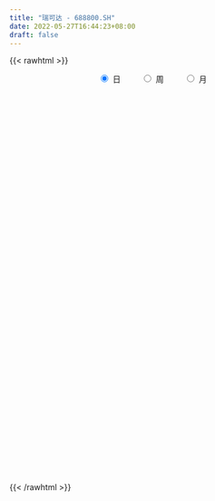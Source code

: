 ```yaml
---
title: "瑞可达 - 688800.SH"
date: 2022-05-27T16:44:23+08:00
draft: false
---
```

{{< rawhtml >}}
    <div style="text-align: center">
        <label style="padding: 1rem;"><input style="margin-right: .5rem" type="radio" name="period" value="D" checked onclick="period_change(this)">日</label>
        <label style="padding: 1rem;"><input style="margin-right: .5rem" type="radio" name="period" value="W" onclick="period_change(this)">周</label>
        <label style="padding: 1rem;"><input style="margin-right: .5rem" type="radio" name="period" value="M" onclick="period_change(this)">月</label>
    </div>
    <div id="chart" style="height: 700px;"></div> 
    <script type="text/javascript">
        const D_v = [173000.58,68394.93,41749.42,36392.82,18940.03,33389.83,48201.37,34519.11,25380.93,23760.52,35125.23,25265.91,25299.22,26226.22,25684.6,23265.61,26842.21,14514.76,6675.71,12321.97,6061.53,7987.99,34538.47,21691.25,18036.44,9671.72,11900.12,14184.71,9635.21,9261.22,10511.61,5196.71,7760.41,18551.32,7274.31,5450.75,9440.01,7488.5,5854.24,6842.69,5285.84,6412.19,10259.42,7087.72,5639.05,3454.71,1422.59,6055.27,8345.66,3587.12,6268.36,5003.21,2233.27,3162.41,4306.78,3396.06,13584.73,7692.38,7551.13,4082.8,6473.75,8421.5,6304.52,12288.23,22387.02,17958.62,19724.96,9991.37,14666.76,18415.24,22060.32,15357.1,24800.22,19459.24,16161.7,23300.88,22994.98,12056.05,21850.89,9194.43,15513.97,22661.97,21300.06,8126.48,13209.59,8246.92,13986.39,20812.34,5438.18,8203.76,8510.09,16156.07,5806.07,7458.39,6694.73,9987.43,9581.68,12016.63,6793.26,5090.64,6976.48,8387.21,9316.05,9372.8,6588.55,6029.7,3074.56,7322.54,5491.55,7409.89,9214.89,7449.07,9993.93,6593.93,8192.77,6377.4,7399.38,10997.66,9979.94,13566.35,8049.04,5725.07,6624.15,6548.95,15957.22,9674.07,19468.93,8052.25,14103.15,12522.96,12048.37,8659.48,11627.15,8547.42,9673.61,5618.28,4883.3,9665.54,6462.83,2928.86,8734.43,7841.25,7318.91,6418.13,5578.3,5454.75,3187.7,12456.14,10807.5,13897.76,13421.06,8982.49,12514.23,6538.44,6028.35,7802.96,10946.01,16503.95,8024.77,8228.23,5129.32,7216.25,13210.92,12189.08,7243.7,4270.61,6487.38,4258.8,4702.95,7325.06,11620.54,7480.35,11924.33,7793.18,7927.42,5216.84,12923.7,12418.85,11114.09,4666.69,5913.11,3994.07,3636.98,4337.25,5748.18,7722.34,16755.55,12593.76,7932.82,4674.3,7049.48,5697.07,7789.55,5010.64,4169.73,5370.49,3653.78,5868.62,4073.24,4175.64,5295.81,3857.6,3163.1,4977.2]
const D_histogram = [0.0,-0.3022596011,-0.981058826,-2.0075835334,-2.270992243,-1.3282300306,-0.1454785245,0.2141711006,-0.1434267495,-0.1029958325,-0.0173323326,-0.003852919,-0.2272127017,0.0730826922,0.5266017827,1.0753645783,1.1696341775,1.0471483032,0.6299439596,0.0942588796,-0.0812003419,-0.3803854356,-0.1519656798,0.2167144632,0.3359487914,0.1588359118,0.1599695921,0.5250229528,0.5995907564,0.5014520565,0.2182536405,-0.1061402445,-0.2233910055,-0.631131299,-0.9028731045,-1.2105148102,-1.482326085,-1.4576073225,-1.4320843754,-1.3233126364,-1.1103307997,-1.0754706144,-0.7348302988,-0.3529810056,-0.2254147527,-0.20103903,-0.1848907681,-0.6102118416,-0.7616718799,-0.4925401517,-0.3577554409,-0.1167984741,-0.0081096358,0.0145432619,0.0768637526,0.2732304039,0.9817762709,1.4138926291,1.7811458904,1.7172704394,1.4392381087,1.4359762933,1.1010434515,0.8265278853,1.1897269194,1.7297989117,1.8394166789,1.857646783,2.4185582625,2.5885470205,2.9104089708,2.7134449247,2.4467773552,2.5673474103,3.5802476948,3.809611703,3.373803609,3.0134887445,2.4687918658,1.9778143772,1.8172699374,1.1363242226,0.6923769729,0.3244880428,0.5395228625,0.5550789527,0.663695967,0.3124662958,-0.1603871299,-0.0499008784,-0.5250466991,-1.3284318799,-1.8501521786,-2.4195707985,-2.5781833539,-2.7832826562,-2.2330034714,-1.0421269847,-0.6564647981,-0.5702225502,-0.714962484,-0.0636694127,0.0808899951,0.6808469783,0.684377923,0.3339634541,0.4118270036,0.7282942372,0.5575431747,-0.0712548399,-1.08511702,-1.948083014,-2.1736346444,-2.57403876,-3.1316364937,-3.2983251919,-2.3109668245,-1.5223570214,-0.7110224858,0.1913689833,0.3000425811,0.4769100252,0.2012747832,-0.5215242261,-1.3938884423,-1.9681014711,-2.5473921575,-2.8079739618,-3.2318134342,-3.618941653,-3.8896152041,-3.6296254151,-3.595988039,-3.4534462417,-2.9775307675,-2.2312826756,-1.6487044494,-0.7405180358,-0.1800501818,0.0781486938,0.0141771034,0.526649254,0.9880183165,1.3603698153,1.3813269341,1.6219481094,1.3476076446,0.7770806773,0.1400378157,-0.67042299,-0.9086009764,-1.0420585755,-0.5831704427,-0.3185263676,-0.2581412173,-0.3646263156,0.1669432078,0.8341060729,1.1243174098,1.4048383799,1.6352832896,1.8554461871,1.9229445918,2.2285399917,2.4554697265,2.3228819421,2.6761300993,2.5755746012,2.0506325426,1.0070049699,-0.1094980151,-0.964099853,-1.8716275997,-2.26223833,-2.5768475456,-2.6547313457,-2.0332265463,-1.1164828158,-0.6920794089,-0.374856829,-0.1520433432,-0.209723003,-0.7775976711,-0.9305684355,-0.6943575029,-0.6876228718,0.4294332258,1.5770914427,2.1800156479,2.6645591679,2.9874367085,3.0980690877,2.9037313629,2.657349553,2.1701283327,1.9343439714,1.7088448124,1.4958103065,1.2671590779,1.0499175824,0.6335529267,0.1646990746,-0.0958712208,-0.4889840435]
const D_fast = [0.0,-0.3778245014,-1.3018884327,-2.8303090235,-3.6614657939,-3.0507610892,-1.9043792141,-1.4911868139,-1.8846413514,-1.8699593925,-1.7886289757,-1.7761127919,-2.05627575,-1.737709683,-1.1525401469,-0.3349362067,0.0517419368,0.1910431383,-0.0686752154,-0.5807955755,-0.7765548824,-1.1708363351,-0.9804079993,-0.5575492405,-0.3543277144,-0.4917316161,-0.4506055377,0.0457035611,0.2701690538,0.297393368,0.0687583621,-0.2821705839,-0.4552690963,-1.0207922145,-1.5182522962,-2.1285227044,-2.7709155005,-3.1105985687,-3.4430967153,-3.6651531354,-3.7297539987,-3.963761467,-3.8068287261,-3.5132246843,-3.4420121196,-3.4678961544,-3.4979705844,-4.0758446184,-4.4177226266,-4.2717259364,-4.2263800859,-4.0146227376,-3.9079613082,-3.881672595,-3.8001361662,-3.5354619138,-2.5814719792,-1.7958824637,-0.9833427298,-0.6179005709,-0.5361233744,-0.1803911165,-0.2400630954,-0.3079466904,0.3526840736,1.3252057938,1.8946777308,2.3773195307,3.5428705758,4.3599960889,5.4094602819,5.890857467,6.2358842363,6.998291144,8.9062533521,10.0880202861,10.4956630944,10.888720416,10.9612215037,10.9646976094,11.2584706539,10.8616059948,10.5907529884,10.3039860689,10.6539016042,10.8082274327,11.0827684386,10.8096553414,10.2967051332,10.3947161651,9.7883086697,8.6528155189,7.6685571755,6.4942458561,5.6910874621,4.7901674958,4.7821958128,5.7125405533,5.9340865403,5.8777731507,5.5542925959,6.189668314,6.3544502206,7.1246189483,7.2992443738,7.0323207684,7.2131410688,7.7116818618,7.6803165929,7.0337048683,5.7485634332,4.3985766857,3.6296163942,2.5857025886,1.2451957315,0.2539257353,0.6635423966,1.0715629444,1.7051418585,2.6553755735,2.8390598165,3.1351547669,2.9098382207,2.0566581549,0.8358218281,-0.2304165684,-1.4465552942,-2.4091305889,-3.6409234199,-4.932787052,-6.1758644041,-6.8232809688,-7.6886406025,-8.4094603657,-8.6779275833,-8.4895001603,-8.3190980464,-7.5960411419,-7.0805858332,-6.8028497842,-6.8632770987,-6.2191426346,-5.5107689931,-4.7983250404,-4.4320361881,-3.7859279855,-3.7233665391,-4.0996233371,-4.7016567448,-5.6797232979,-6.1450515284,-6.5390237714,-6.2259282492,-6.0409157661,-6.0450659201,-6.2427075973,-5.669402272,-4.7937128887,-4.2224221993,-3.5906916342,-2.9514259021,-2.2674014579,-1.7191669052,-0.8564365074,-0.015639341,0.4324933602,1.4547740422,1.9981121943,1.9858282714,1.1939519412,0.0500744525,-1.0455523487,-2.4209869953,-3.3771573082,-4.3359784102,-5.0775450467,-4.9643468839,-4.3267238574,-4.0753403026,-3.85183193,-3.6670292799,-3.7771396905,-4.5394137764,-4.9250266496,-4.8624050928,-5.0275761797,-3.8031617756,-2.2612306981,-1.1133025809,0.0373807312,1.1071174488,1.9922671,2.5238622158,2.9418177942,2.9971286571,3.2449302886,3.4466423328,3.6075604035,3.6956989444,3.7409368445,3.4829604205,3.055281337,2.7707432365,2.2553844028]
const D_slow = [0.0,-0.0755649003,-0.3208296068,-0.8227254901,-1.3904735509,-1.7225310585,-1.7589006897,-1.7053579145,-1.7412146019,-1.76696356,-1.7712966431,-1.7722598729,-1.8290630483,-1.8107923753,-1.6791419296,-1.410300785,-1.1178922407,-0.8561051649,-0.698619175,-0.6750544551,-0.6953545406,-0.7904508995,-0.8284423194,-0.7742637036,-0.6902765058,-0.6505675278,-0.6105751298,-0.4793193916,-0.3294217025,-0.2040586884,-0.1494952783,-0.1760303394,-0.2318780908,-0.3896609156,-0.6153791917,-0.9180078942,-1.2885894155,-1.6529912461,-2.0110123399,-2.341840499,-2.619423199,-2.8882908526,-3.0719984273,-3.1602436787,-3.2165973669,-3.2668571244,-3.3130798164,-3.4656327768,-3.6560507468,-3.7791857847,-3.8686246449,-3.8978242635,-3.8998516724,-3.8962158569,-3.8769999188,-3.8086923178,-3.5632482501,-3.2097750928,-2.7644886202,-2.3351710103,-1.9753614832,-1.6163674098,-1.3411065469,-1.1344745756,-0.8370428458,-0.4045931179,0.0552610519,0.5196727476,1.1243123133,1.7714490684,2.4990513111,3.1774125423,3.7891068811,4.4309437337,5.3260056574,6.2784085831,7.1218594854,7.8752316715,8.4924296379,8.9868832322,9.4412007166,9.7252817722,9.8983760154,9.9794980261,10.1143787418,10.2531484799,10.4190724717,10.4971890456,10.4570922631,10.4446170435,10.3133553688,9.9812473988,9.5187093541,8.9138166545,8.269270816,7.573450152,7.0151992841,6.754667538,6.5905513384,6.4479957009,6.2692550799,6.2533377267,6.2735602255,6.4437719701,6.6148664508,6.6983573143,6.8013140652,6.9833876245,7.1227734182,7.1049597082,6.8336804532,6.3466596997,5.8032510386,5.1597413486,4.3768322252,3.5522509272,2.9745092211,2.5939199657,2.4161643443,2.4640065901,2.5390172354,2.6582447417,2.7085634375,2.578182381,2.2297102704,1.7376849027,1.1008368633,0.3988433728,-0.4091099857,-1.313845399,-2.2862492,-3.1936555538,-4.0926525635,-4.9560141239,-5.7003968158,-6.2582174847,-6.6703935971,-6.855523106,-6.9005356515,-6.880998478,-6.8774542022,-6.7457918886,-6.4987873095,-6.1586948557,-5.8133631222,-5.4078760948,-5.0709741837,-4.8767040144,-4.8416945605,-5.009300308,-5.2364505521,-5.4969651959,-5.6427578066,-5.7223893985,-5.7869247028,-5.8780812817,-5.8363454798,-5.6278189616,-5.3467396091,-4.9955300141,-4.5867091917,-4.122847645,-3.642111497,-3.0849764991,-2.4711090675,-1.8903885819,-1.2213560571,-0.5774624068,-0.0648042712,0.1869469713,0.1595724675,-0.0814524957,-0.5493593956,-1.1149189781,-1.7591308645,-2.422813701,-2.9311203376,-3.2102410415,-3.3832608937,-3.476975101,-3.5149859368,-3.5674166875,-3.7618161053,-3.9944582142,-4.1680475899,-4.3399533079,-4.2325950014,-3.8383221407,-3.2933182288,-2.6271784368,-1.8803192597,-1.1058019877,-0.379869147,0.2844682412,0.8270003244,1.3105863172,1.7377975203,2.111750097,2.4285398665,2.6910192621,2.8494074937,2.8905822624,2.8666144572,2.7443684463]
const D_data = [['2021-07-22', 67.8034, 95.2239, 67.8034, 99.4017],['2021-07-23', 90.7169, 90.4876, 83.2586, 92.7211],['2021-07-26', 90.7369, 82.5606, 81.2643, 92.4718],['2021-07-27', 82.76, 72.2904, 70.1266, 83.5577],['2021-07-28', 72.2904, 76.4782, 68.8503, 79.4695],['2021-07-29', 75.7802, 91.7739, 75.7802, 91.7739],['2021-07-30', 97.7166, 99.7108, 92.8308, 102.5027],['2021-08-02', 96.7195, 93.3593, 85.0533, 99.5712],['2021-08-03', 90.8166, 84.1559, 82.5406, 91.4348],['2021-08-04', 84.7542, 87.935, 82.5805, 89.311],['2021-08-05', 88.9221, 88.5432, 86.7684, 94.3863],['2021-08-06', 88.8723, 87.6458, 84.9337, 91.734],['2021-08-09', 85.6317, 83.7571, 78.5223, 86.7285],['2021-08-10', 81.9922, 90.2084, 81.1447, 90.4477],['2021-08-11', 88.9421, 94.1669, 85.861, 95.5928],['2021-08-12', 93.1299, 98.5043, 92.3023, 100.688],['2021-08-13', 100.4986, 95.2737, 94.137, 107.7076],['2021-08-16', 95.7723, 93.2296, 89.4007, 96.9688],['2021-08-17', 91.734, 88.633, 87.945, 94.1968],['2021-08-18', 88.9421, 84.7542, 81.8227, 90.4577],['2021-08-19', 84.0064, 87.247, 82.2714, 88.0746],['2021-08-20', 88.7426, 84.1161, 82.77, 90.8166],['2021-08-23', 85.5818, 90.2084, 82.77, 94.2168],['2021-08-24', 94.0373, 93.4989, 89.5004, 94.0373],['2021-08-25', 93.4989, 91.8137, 91.2454, 97.3776],['2021-08-26', 92.8308, 88.0447, 87.7455, 93.6484],['2021-08-27', 85.7513, 89.8395, 83.787, 90.6172],['2021-08-30', 87.7156, 95.5928, 87.5262, 96.3905],['2021-08-31', 95.8321, 93.5387, 91.734, 97.3676],['2021-09-01', 92.9903, 91.714, 88.3239, 93.3892],['2021-09-02', 89.8494, 88.623, 87.0276, 89.9392],['2021-09-03', 87.7455, 86.4792, 85.9009, 90.5275],['2021-09-06', 86.7484, 87.7156, 85.9308, 91.1158],['2021-09-07', 89.0418, 82.2614, 77.7745, 89.0418],['2021-09-08', 81.2643, 81.4338, 79.1206, 82.4609],['2021-09-09', 80.5165, 78.4525, 78.0237, 81.2444],['2021-09-10', 77.7745, 76.0893, 72.9983, 79.0308],['2021-09-13', 76.4383, 77.7445, 72.9983, 79.1604],['2021-09-14', 78.6519, 76.4682, 75.6805, 79.0408],['2021-09-15', 76.4383, 76.4583, 72.8487, 77.4354],['2021-09-16', 77.3258, 77.3058, 74.1948, 77.8941],['2021-09-17', 78.1534, 74.474, 73.786, 78.293],['2021-09-22', 73.786, 78.1733, 70.346, 80.0977],['2021-09-23', 79.2103, 79.7687, 75.6307, 80.8156],['2021-09-24', 78.7815, 77.2759, 75.8999, 79.1903],['2021-09-27', 75.0025, 75.7603, 74.7831, 77.2859],['2021-09-28', 74.9128, 75.1421, 74.3045, 75.9398],['2021-09-29', 76.2788, 67.6937, 66.7066, 76.2788],['2021-09-30', 67.574, 68.5013, 67.0157, 70.5554],['2021-10-08', 73.1578, 73.0581, 71.4827, 75.0025],['2021-10-11', 73.5367, 71.5824, 69.6879, 73.6564],['2021-10-12', 70.9542, 73.1878, 70.1865, 74.4242],['2021-10-13', 71.8217, 71.8716, 70.8047, 72.8089],['2021-10-14', 73.2875, 70.5953, 70.3859, 73.2875],['2021-10-15', 71.7918, 70.8047, 70.3061, 72.4898],['2021-10-18', 71.7818, 72.7789, 71.024, 74.4641],['2021-10-19', 71.393, 81.6333, 71.393, 84.7542],['2021-10-20', 80.7658, 81.7429, 78.0138, 83.2586],['2021-10-21', 82.76, 83.9565, 78.7716, 86.2299],['2021-10-22', 83.9366, 80.4168, 79.8784, 83.9366],['2021-10-25', 79.7587, 77.7645, 77.3756, 80.7558],['2021-10-26', 78.7616, 81.3441, 75.7703, 82.3213],['2021-10-27', 82.6603, 77.0765, 76.9668, 82.6603],['2021-10-28', 77.6548, 76.7773, 71.7918, 77.6548],['2021-10-29', 79.7687, 85.6815, 79.7587, 89.6301],['2021-11-01', 86.1402, 91.4348, 85.6018, 94.1669],['2021-11-02', 91.3252, 89.2113, 87.9051, 95.6227],['2021-11-03', 92.073, 89.9392, 88.7327, 94.3763],['2021-11-04', 90.4178, 100.1496, 90.4178, 102.8916],['2021-11-05', 100.7578, 99.4516, 96.7195, 107.1293],['2021-11-08', 98.285, 105.2049, 94.1669, 107.8373],['2021-11-09', 106.6906, 101.7051, 99.9103, 108.4655],['2021-11-10', 101.2863, 102.1438, 98.9829, 109.4725],['2021-11-11', 102.1438, 109.2033, 102.1438, 113.8797],['2021-11-12', 109.4725, 126.6328, 108.1863, 127.8193],['2021-11-15', 131.6083, 123.9805, 118.7556, 131.6083],['2021-11-16', 125.6357, 118.9251, 116.4722, 127.4305],['2021-11-17', 118.9251, 121.3481, 117.8682, 126.7225],['2021-11-18', 122.5546, 119.9521, 115.6646, 124.5189],['2021-11-19', 117.6588, 120.8495, 116.5121, 123.0133],['2021-11-22', 120.3809, 126.0644, 118.6559, 128.1085],['2021-11-23', 126.0046, 119.8125, 114.6276, 127.6299],['2021-11-24', 117.4594, 121.8666, 116.0634, 128.288],['2021-11-25', 124.9875, 122.4449, 117.25, 126.4234],['2021-11-26', 121.6273, 131.1198, 120.9991, 133.9914],['2021-11-29', 130.0927, 131.1397, 127.5102, 136.1053],['2021-11-30', 134.1609, 134.6096, 125.9647, 139.4556],['2021-12-01', 134.1111, 130.0728, 126.9818, 134.1111],['2021-12-02', 127.6299, 127.8692, 126.6328, 131.4987],['2021-12-03', 129.1854, 135.6067, 126.6826, 136.1053],['2021-12-06', 133.0442, 128.5273, 127.5202, 134.6196],['2021-12-07', 128.5273, 121.6472, 116.6617, 132.416],['2021-12-08', 123.4719, 121.6971, 119.653, 124.6286],['2021-12-09', 122.2156, 117.7386, 116.9708, 122.2156],['2021-12-10', 115.3355, 120.1316, 115.3355, 124.5688],['2021-12-13', 121.9364, 117.5391, 115.6646, 121.9364],['2021-12-14', 118.5562, 126.9718, 117.0904, 129.6141],['2021-12-15', 126.9718, 139.3958, 123.5018, 141.9184],['2021-12-16', 139.4157, 133.8518, 132.416, 141.6991],['2021-12-17', 131.708, 131.8177, 129.6241, 135.2079],['2021-12-20', 133.1339, 129.1554, 124.9875, 134.0213],['2021-12-21', 129.0358, 141.0908, 125.4063, 142.3273],['2021-12-22', 138.3388, 137.8004, 136.913, 149.4665],['2021-12-23', 134.4102, 146.7444, 131.9075, 148.0706],['2021-12-24', 146.9738, 142.3871, 141.0908, 148.968],['2021-12-27', 139.7049, 138.3687, 135.7862, 143.0153],['2021-12-28', 137.8303, 144.2616, 137.0625, 144.7303],['2021-12-29', 144.7702, 149.7657, 136.6038, 151.5605],['2021-12-30', 145.4881, 145.5778, 143.9725, 150.8725],['2021-12-31', 144.9496, 138.8773, 137.1024, 148.5691],['2022-01-04', 136.6038, 130.1226, 126.6427, 138.9471],['2022-01-05', 127.919, 126.6427, 120.8794, 130.1127],['2022-01-06', 124.479, 130.8904, 123.1429, 132.4758],['2022-01-07', 129.7737, 125.875, 122.4748, 132.2764],['2022-01-10', 127.7595, 119.6929, 117.5491, 127.7595],['2022-01-11', 118.1075, 120.6102, 117.0406, 122.8438],['2022-01-12', 122.415, 135.517, 120.3809, 136.3945],['2022-01-13', 139.296, 136.7036, 131.1696, 139.6351],['2022-01-14', 135.856, 140.7917, 134.6096, 150.4138],['2022-01-17', 141.5694, 146.7245, 139.5553, 156.4064],['2022-01-18', 146.8142, 140.0738, 139.5952, 147.3327],['2022-01-19', 139.2562, 142.3871, 135.2079, 145.3585],['2022-01-20', 139.3958, 137.1024, 133.0342, 142.1777],['2022-01-21', 137.3816, 129.0358, 127.8393, 139.9641],['2022-01-24', 122.0261, 122.405, 117.6688, 126.8222],['2022-01-25', 115.2258, 121.1487, 115.166, 127.5002],['2022-01-26', 121.1487, 116.3426, 112.1847, 126.1342],['2022-01-27', 114.6974, 116.0136, 112.6732, 119.653],['2022-01-28', 115.8939, 109.6819, 107.7874, 119.1545],['2022-02-07', 112.6732, 105.0653, 103.1509, 113.6704],['2022-02-08', 105.0653, 101.4657, 99.0428, 105.0653],['2022-02-09', 102.9913, 104.6764, 98.8134, 106.9798],['2022-02-10', 109.303, 99.2123, 96.4104, 109.303],['2022-02-11', 97.3377, 97.577, 95.872, 102.3631],['2022-02-14', 97.7166, 100.0897, 92.2425, 103.4201],['2022-02-15', 101.5954, 103.8488, 98.4844, 104.6964],['2022-02-16', 103.8488, 102.9215, 98.3448, 103.9984],['2022-02-17', 102.2933, 109.1235, 101.4059, 110.8685],['2022-02-18', 107.3686, 107.3985, 104.2975, 112.3741],['2022-02-21', 107.2889, 104.8061, 104.0981, 108.4555],['2022-02-22', 103.9984, 100.349, 98.634, 104.2577],['2022-02-23', 100.349, 108.0367, 100.0798, 109.4526],['2022-02-24', 108.0367, 109.7019, 105.6835, 112.7231],['2022-02-25', 112.1747, 110.8884, 106.3715, 112.1747],['2022-02-28', 109.9611, 107.7974, 105.3944, 111.5166],['2022-03-01', 108.1863, 111.6662, 104.6964, 113.2715],['2022-03-02', 109.8913, 105.5639, 105.5639, 109.9312],['2022-03-03', 105.1949, 99.7009, 97.2081, 106.541],['2022-03-04', 99.9501, 95.2637, 94.7253, 100.4487],['2022-03-07', 96.1212, 88.2441, 86.3496, 96.6298],['2022-03-08', 88.6629, 91.2055, 87.4265, 93.6085],['2022-03-09', 95.523, 89.9591, 87.7455, 95.523],['2022-03-10', 92.1228, 96.8192, 92.1228, 99.3818],['2022-03-11', 96.221, 95.174, 92.2325, 98.8932],['2022-03-14', 93.11, 92.4419, 90.8964, 94.3364],['2022-03-15', 91.734, 89.1415, 88.2341, 94.0971],['2022-03-16', 91.734, 97.3776, 87.8552, 100.5085],['2022-03-17', 99.8803, 101.9144, 98.5043, 107.0496],['2022-03-18', 104.6964, 99.7906, 98.2152, 104.7064],['2022-03-21', 99.7906, 101.4957, 96.9189, 103.6993],['2022-03-22', 98.3448, 102.7919, 97.7665, 104.6964],['2022-03-23', 103.0013, 104.6665, 99.0228, 107.588],['2022-03-24', 116.6417, 104.497, 101.366, 116.6417],['2022-03-25', 104.6066, 109.6819, 101.715, 111.6761],['2022-03-28', 108.625, 111.6263, 105.2448, 113.5008],['2022-03-29', 113.5507, 108.9839, 108.4256, 113.5607],['2022-03-30', 109.6819, 117.4594, 106.9798, 117.4594],['2022-03-31', 117.4594, 114.4381, 112.2744, 119.653],['2022-04-01', 113.6604, 109.2332, 107.9968, 114.1689],['2022-04-06', 109.2332, 99.7108, 98.0856, 109.2332],['2022-04-07', 99.2023, 93.3194, 92.7311, 99.7108],['2022-04-08', 93.4191, 90.8266, 90.5075, 96.6996],['2022-04-11', 95.3634, 84.1958, 83.7671, 95.3634],['2022-04-12', 84.9536, 85.3724, 80.8057, 87.7256],['2022-04-13', 85.6416, 82.2614, 81.4239, 85.6416],['2022-04-14', 83.7571, 81.7629, 81.035, 85.532],['2022-04-15', 81.7429, 89.7398, 68.7407, 90.3679],['2022-04-18', 90.7369, 95.9119, 85.1331, 97.4175],['2022-04-19', 94.6655, 92.1827, 91.734, 98.8832],['2022-04-20', 93.6883, 91.9334, 90.8366, 95.6925],['2022-04-21', 90.4976, 91.5046, 90.4976, 95.6725],['2022-04-22', 90.7369, 87.7854, 87.0476, 90.9363],['2022-04-25', 85.1032, 78.7716, 78.1733, 86.8083],['2022-04-26', 76.4084, 80.7758, 76.4084, 82.76],['2022-04-27', 78.3727, 84.6445, 75.2817, 86.7484],['2022-04-28', 83.3682, 81.2643, 77.4155, 83.3981],['2022-04-29', 87.6458, 97.5172, 82.8099, 97.5172],['2022-05-05', 97.6867, 104.2776, 97.6867, 105.6935],['2022-05-06', 101.2863, 103.2007, 100.2892, 108.1863],['2022-05-09', 100.9074, 106.192, 100.9074, 107.6678],['2022-05-10', 102.7321, 108.3059, 102.6822, 110.2602],['2022-05-11', 105.0553, 109.0537, 105.0553, 114.6675],['2022-05-12', 109.7318, 107.3088, 103.6993, 112.7829],['2022-05-13', 107.3088, 107.6877, 104.3275, 109.1634],['2022-05-16', 108.6449, 104.6964, 104.5269, 110.2104],['2022-05-17', 105.2049, 107.6877, 104.4272, 108.8144],['2022-05-18', 107.6877, 108.2461, 105.1949, 109.6819],['2022-05-19', 104.8858, 108.7746, 104.8858, 112.6633],['2022-05-20', 107.1892, 108.8144, 106.192, 112.2245],['2022-05-23', 108.3259, 109.0438, 104.6964, 110.2004],['2022-05-24', 109.04, 105.9, 103.6, 114.6],['2022-05-25', 105.5, 103.57, 101.3, 107.5],['2022-05-26', 103.83, 104.64, 100.26, 106.52],['2022-05-27', 105.0, 101.37, 99.1, 107.52]]
const W_v = [241395.51,178673.47,144051.7,127317.86,47561.96,95838.0,48789.46,48476.8,31883.46,22986.19,19278.23,3587.12,20974.03,36307.1,55875.02,80756.95,97838.58,89397.23,80812.07,56687.59,44625.35,43469.64,40641.09,29328.24,33251.82,42947.15,40513.56,67255.62,53405.38,36303.56,33241.58,37484.39,55353.98,49306.04,45973.8,26963.44,26425.95,45785.47,38106.81,38200.3,20526.58,30221.04,23135.86,21469.35]
const W_histogram = [0.0,0.5886030769,0.1553708771,0.3607836199,-0.2439504578,-0.2469057123,-0.4516605044,-1.2197489764,-1.737905091,-1.7863894244,-2.2726645978,-2.1518885744,-2.0866623649,-1.2976885526,-0.3709262922,1.1372568629,3.7840749505,4.8934747257,5.9944439472,6.6496688079,5.7020776233,5.5199148312,5.7432108137,5.2973433649,3.8375674589,3.5917960034,2.4094533145,0.2116880372,-2.0451821939,-2.8168363903,-3.0147823417,-4.055740244,-4.5698617121,-4.4160605024,-3.5049966851,-2.8189408541,-3.4494861389,-3.75902602,-3.8979399653,-3.1679566046,-2.1827648143,-1.1606415784,-0.3807529756,-0.3396951627]
const W_fast = [0.0,0.7357538462,0.3413643655,0.6369730133,-0.0287486787,-0.0934303614,-0.4111002795,-1.4841259957,-2.4367583831,-2.9318400725,-3.9862813953,-4.4034775155,-4.8599168973,-4.3953652232,-3.5613345358,-1.7688371649,1.8239996603,4.1567681169,6.7563483252,9.0739903879,9.5519186092,10.7497345249,12.4088332107,13.2873016032,12.7869175619,13.4390951072,12.8591157469,10.7142724789,7.9461066994,6.4702434054,5.5186018685,3.4637089052,1.8071220091,0.8569080933,0.8917227393,0.8730433567,-0.6198734628,-1.8691698488,-2.9825687855,-3.0445745759,-2.6050739892,-1.8731111479,-1.1884107891,-1.2322767667]
const W_slow = [0.0,0.1471507692,0.1859934885,0.2761893935,0.215201779,0.1534753509,0.0405602249,-0.2643770193,-0.698853292,-1.1454506481,-1.7136167976,-2.2515889411,-2.7732545324,-3.0976766705,-3.1904082436,-2.9060940279,-1.9600752902,-0.7367066088,0.761904378,2.42432158,3.8498409858,5.2298196936,6.665622397,7.9899582383,8.949350103,9.8472991038,10.4496624325,10.5025844417,9.9912888933,9.2870797957,8.5333842103,7.5194491493,6.3769837212,5.2729685956,4.3967194244,3.6919842108,2.8296126761,1.8898561711,0.9153711798,0.1233820287,-0.4223091749,-0.7124695695,-0.8076578134,-0.8925816041]
const W_data = [['2021-07-23', 67.8034, 90.4876, 67.8034, 99.4017],['2021-07-30', 90.7369, 99.7108, 68.8503, 102.5027],['2021-08-06', 96.7195, 87.6458, 82.5406, 99.5712],['2021-08-13', 85.6317, 95.2737, 78.5223, 107.7076],['2021-08-20', 95.7723, 84.1161, 81.8227, 96.9688],['2021-08-27', 85.5818, 89.8395, 82.77, 97.3776],['2021-09-03', 87.7156, 86.4792, 85.9009, 97.3676],['2021-09-10', 86.7484, 76.0893, 72.9983, 91.1158],['2021-09-17', 76.4383, 74.474, 72.8487, 79.1604],['2021-09-24', 73.786, 77.2759, 70.346, 80.8156],['2021-09-30', 75.0025, 68.5013, 66.7066, 77.2859],['2021-10-08', 73.1578, 73.0581, 71.4827, 75.0025],['2021-10-15', 73.5367, 70.8047, 69.6879, 74.4242],['2021-10-22', 71.7818, 80.4168, 71.024, 86.2299],['2021-10-29', 79.7587, 85.6815, 71.7918, 89.6301],['2021-11-05', 86.1402, 99.4516, 85.6018, 107.1293],['2021-11-12', 98.285, 126.6328, 94.1669, 127.8193],['2021-11-19', 131.6083, 120.8495, 115.6646, 131.6083],['2021-11-26', 120.3809, 131.1198, 114.6276, 133.9914],['2021-12-03', 130.0927, 135.6067, 125.9647, 139.4556],['2021-12-10', 133.0442, 120.1316, 115.3355, 134.6196],['2021-12-17', 121.9364, 131.8177, 115.6646, 141.9184],['2021-12-24', 133.1339, 142.3871, 124.9875, 149.4665],['2021-12-31', 139.7049, 138.8773, 135.7862, 151.5605],['2022-01-07', 136.6038, 125.875, 120.8794, 138.9471],['2022-01-14', 127.7595, 140.7917, 117.0406, 150.4138],['2022-01-21', 141.5694, 129.0358, 127.8393, 156.4064],['2022-01-28', 122.0261, 109.6819, 107.7874, 127.5002],['2022-02-11', 112.6732, 97.577, 95.872, 113.6704],['2022-02-18', 97.7166, 107.3985, 92.2425, 112.3741],['2022-02-25', 107.2889, 110.8884, 98.634, 112.7231],['2022-03-04', 109.9611, 95.2637, 94.7253, 113.2715],['2022-03-11', 96.1212, 95.174, 86.3496, 99.3818],['2022-03-18', 93.11, 99.7906, 87.8552, 107.0496],['2022-03-25', 99.7906, 109.6819, 96.9189, 116.6417],['2022-04-01', 108.625, 109.2332, 105.2448, 119.653],['2022-04-08', 109.2332, 90.8266, 90.5075, 109.2332],['2022-04-15', 95.3634, 89.7398, 68.7407, 95.3634],['2022-04-22', 90.7369, 87.7854, 85.1331, 98.8832],['2022-04-29', 85.1032, 97.5172, 75.2817, 97.5172],['2022-05-06', 97.6867, 103.2007, 97.6867, 108.1863],['2022-05-13', 100.9074, 107.6877, 100.9074, 114.6675],['2022-05-20', 108.6449, 108.8144, 104.4272, 112.6633],['2022-05-27', 108.3259, 101.37, 99.1, 114.6]]
const M_v = [420068.98,438589.4400000001,147594.22,116743.27,371038.14,192518.6,183968.15,128528.82,204800.4,153221.48,95352.83]
const M_histogram = [0.0,-0.3938890028,-2.2170533099,-2.1412046854,1.1518893921,3.4361133759,2.8248858708,2.1673663709,2.0544186854,0.7803902638,0.1693559414]
const M_fast = [0.0,-0.4923612536,-2.8697888881,-3.3292414349,0.2518249906,3.3950773184,3.490071281,3.3743933739,3.7750503597,2.6961195041,2.127424167]
const M_slow = [0.0,-0.0984722507,-0.6527355782,-1.1880367495,-0.9000644015,-0.0410360575,0.6651854102,1.2070270029,1.7206316743,1.9157292402,1.9580682256]
const M_data = [['2021-07-30', 67.8034, 99.7108, 67.8034, 102.5027],['2021-08-31', 96.7195, 93.5387, 78.5223, 107.7076],['2021-09-30', 92.9903, 68.5013, 66.7066, 93.3892],['2021-10-29', 73.1578, 85.6815, 69.6879, 89.6301],['2021-11-30', 86.1402, 134.6096, 85.6018, 139.4556],['2021-12-31', 134.1111, 138.8773, 115.3355, 151.5605],['2022-01-28', 136.6038, 109.6819, 107.7874, 156.4064],['2022-02-28', 112.6732, 107.7974, 92.2425, 113.6704],['2022-03-31', 108.1863, 114.4381, 86.3496, 119.653],['2022-04-29', 113.6604, 97.5172, 68.7407, 114.1689],['2022-05-31', 97.6867, 101.37, 97.6867, 114.6675]]
        const D_a = [null,null,null,null,68.8503,null,null,null,null,null,null,null,null,null,null,null,107.7076,null,null,null,null,null,null,null,null,null,83.787,null,null,null,null,null,91.1158,null,null,null,null,null,null,72.8487,null,null,null,80.8156,null,null,null,null,null,null,69.6879,null,null,null,null,null,null,null,86.2299,null,null,null,null,71.7918,null,null,null,null,null,null,null,null,null,null,null,131.6083,null,null,null,null,null,114.6276,null,null,null,null,139.4556,null,null,null,null,null,null,null,115.3355,null,null,null,null,null,null,null,null,null,null,null,null,151.5605,null,null,null,null,null,null,null,117.0406,null,null,null,156.4064,null,null,null,null,null,null,null,null,null,null,null,null,null,null,92.2425,null,null,null,null,null,null,null,112.7231,null,null,null,null,null,null,86.3496,null,null,null,null,null,null,null,null,null,null,null,null,null,null,null,null,null,119.653,null,null,null,null,null,null,null,null,68.7407,null,null,null,null,null,null,null,null,null,null,null,null,null,null,114.6675,null,null,null,104.4272,null,null,null,null,null,null,null,null]
const W_a = [null,null,null,107.7076,null,null,null,null,null,null,66.7066,null,null,null,null,null,null,null,null,null,null,null,null,null,null,null,156.4064,null,null,null,null,null,null,null,null,null,null,68.7407,null,null,null,114.6675,null,null]
const M_a = [null,null,null,null,null,null,156.4064,null,null,null,null]
        const D_b = [[{ coord: ['2021-07-28', 91.1158] }, { coord: ['2021-09-06', 83.787] }],[{ coord: ['2021-09-15', 80.8156] }, { coord: ['2021-10-28', 72.8487] }],[{ coord: ['2021-11-15', 131.6083] }, { coord: ['2022-01-17', 115.3355] }],[{ coord: ['2022-02-14', 112.7231] }, { coord: ['2022-05-11', 92.2425] }]]
const W_b = [[{ coord: ['2021-08-13', 107.7076] }, { coord: ['2022-04-15', 68.7407] }]]
const M_b = []
    </script>
{{< /rawhtml >}}